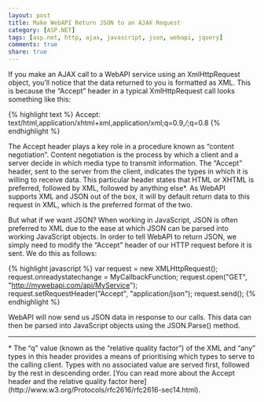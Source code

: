 ```yaml
---
layout: post
title: Make WebAPI Return JSON to an AJAX Request
category: [ASP.NET]
tags: [asp.net, http, ajax, javascript, json, webapi, jquery]
comments: true
share: true
---
```

If you make an AJAX call to a WebAPI service using an XmlHttpRequest object, you’ll notice that the data returned to you is formatted as XML. This is because the “Accept” header in a typical XmlHttpRequest call looks something like this:

{% highlight text %}
Accept: text/html,application/xhtml+xml,application/xml;q=0.9,*/*;q=0.8
{% endhighlight %}

The Accept header plays a key role in a procedure known as “content negotiation”. Content negotiation is the process by which a client and a server decide in which media type to transmit information. The “Accept” header, sent to the server from the client, indicates the types in which it is willing to receive data. This particular header states that HTML or XHTML is preferred, followed by XML, followed by anything else*. As WebAPI supports XML and JSON out of the box, it will by default return data to this request in XML, which is the preferred format of the two.

But what if we want JSON?
<a id="more"></a><a id="more-172"></a>
When working in JavaScript, JSON is often preferred to XML due to the ease at which JSON can be parsed into working JavaScript objects. In order to tell WebAPI to return JSON, we simply need to modify the “Accept” header of our HTTP request before it is sent. We do this as follows:

{% highlight javascript %}
var request = new XMLHttpRequest();
request.onreadystatechange = MyCallbackFunction;
request.open("GET", "http://mywebapi.com/api/MyService");
request.setRequestHeader("Accept", "application/json");
request.send();
{% endhighlight %}

WebAPI will now send us JSON data in response to our calls. This data can then be parsed into JavaScript objects using the JSON.Parse() method.

<hr />
* The “q” value (known as the “relative quality factor”) of the XML and “any” types in this header provides a means of prioritising which types to serve to the calling client. Types with no associated value are served first, followed by the rest in descending order. [You can read more about the Accept header and the relative quality factor here](http://www.w3.org/Protocols/rfc2616/rfc2616-sec14.html).

